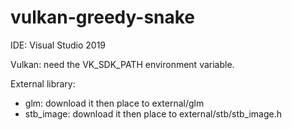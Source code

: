# vulkan-greedy-snake

IDE: Visual Studio 2019

Vulkan: need the VK_SDK_PATH environment variable.

External library:
- glm: download it then place to external/glm
- stb_image: download it then place to external/stb/stb_image.h